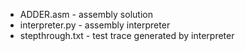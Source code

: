 - ADDER.asm - assembly solution
- interpreter.py - assembly interpreter
- stepthrough.txt - test trace generated by interpreter
